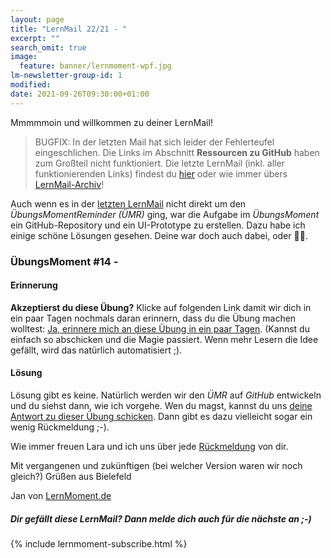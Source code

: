 ```yaml
---
layout: page
title: "LernMail 22/21 - "
excerpt: ""
search_omit: true
image:
  feature: banner/lernmoment-wpf.jpg
lm-newsletter-group-id: 1
modified:
date: 2021-09-26T09:30:00+01:00
---
```


Mmmmmoin und willkommen zu deiner LernMail!

> BUGFIX: In der letzten Mail hat sich leider der Fehlerteufel eingeschlichen. Die Links im Abschnitt **Ressourcen zu GitHub** haben zum Großteil nicht funktioniert. Die letzte LernMail (inkl. aller funktionierenden Links) findest du [hier](/lernmails/21-21-github-kurs-microsoft/) oder wie immer übers [LernMail-Archiv](/lernmails/)!

Auch wenn es in der [letzten LernMail](/lernmails/21-21-github-kurs-microsoft/) nicht direkt um den *ÜbungsMomentReminder (ÜMR)* ging, war die Aufgabe im *ÜbungsMoment* ein GitHub-Repository und ein UI-Prototype zu erstellen. Dazu habe ich einige schöne Lösungen gesehen. Deine war doch auch dabei, oder 🤔😉.

### ÜbungsMoment #14 - 

#### Erinnerung
**Akzeptierst du diese Übung?** Klicke auf folgenden Link damit wir dich in ein paar Tagen nochmals daran erinnern, dass du die Übung machen wolltest: [Ja, erinnere mich an diese Übung in ein paar Tagen](mailto:lara@lernmoment?subject=[LernMail%2022-21]%20Übungsmoment%20akzeptiert). (Kannst du einfach so abschicken und die Magie passiert. Wenn mehr Lesern die Idee gefällt, wird das natürlich automatisiert ;).

#### Lösung
Lösung gibt es keine. Natürlich werden wir den *ÜMR* auf *GitHub* entwickeln und du siehst dann, wie ich vorgehe. Wen du magst, kannst du uns [deine Antwort zu dieser Übung schicken](mailto:jan@lernmoment.de?subject=Lösung%20Übungsmoment%20LernMail%2022-21). Dann gibt es dazu vielleicht sogar ein wenig Rückmeldung ;-).

Wie immer freuen Lara und ich uns über jede [Rückmeldung](mailto:lara@lernmoment.de?subject=Rückmeldung%20LernMail%2022-21) von dir.

Mit vergangenen und zukünftigen (bei welcher Version waren wir noch gleich?) Grüßen aus Bielefeld

Jan von [LernMoment.de](https://www.lernmoment.de)

<div class="subscribe-notice">
  <h5>Dir gefällt diese LernMail? Dann melde dich auch für die nächste an ;-)</h5>
	{% include lernmoment-subscribe.html %}
</div>
